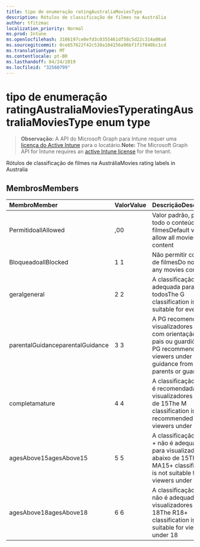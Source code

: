 ```yaml
---
title: tipo de enumeração ratingAustraliaMoviesType
description: Rótulos de classificação de filmes na Austrália
author: tfitzmac
localization_priority: Normal
ms.prod: Intune
ms.openlocfilehash: 3106197ce0efd3c0355461df58c5d22c314a08a6
ms.sourcegitcommit: 0ce657622f42c510a104156a96bf1f1f040bc1cd
ms.translationtype: MT
ms.contentlocale: pt-BR
ms.lasthandoff: 04/24/2019
ms.locfileid: "32560799"
---
```

# <a name="ratingaustraliamoviestype-enum-type"></a><span data-ttu-id="08568-103">tipo de enumeração ratingAustraliaMoviesType</span><span class="sxs-lookup"><span data-stu-id="08568-103">ratingAustraliaMoviesType enum type</span></span>

> <span data-ttu-id="08568-104">**Observação:** A API do Microsoft Graph para Intune requer uma [licença do Active Intune](https://go.microsoft.com/fwlink/?linkid=839381) para o locatário.</span><span class="sxs-lookup"><span data-stu-id="08568-104">**Note:** The Microsoft Graph API for Intune requires an [active Intune license](https://go.microsoft.com/fwlink/?linkid=839381) for the tenant.</span></span>

<span data-ttu-id="08568-105">Rótulos de classificação de filmes na Austrália</span><span class="sxs-lookup"><span data-stu-id="08568-105">Movies rating labels in Australia</span></span>

## <a name="members"></a><span data-ttu-id="08568-106">Membros</span><span class="sxs-lookup"><span data-stu-id="08568-106">Members</span></span>
|<span data-ttu-id="08568-107">Membro</span><span class="sxs-lookup"><span data-stu-id="08568-107">Member</span></span>|<span data-ttu-id="08568-108">Valor</span><span class="sxs-lookup"><span data-stu-id="08568-108">Value</span></span>|<span data-ttu-id="08568-109">Descrição</span><span class="sxs-lookup"><span data-stu-id="08568-109">Description</span></span>|
|:---|:---|:---|
|<span data-ttu-id="08568-110">Permitido</span><span class="sxs-lookup"><span data-stu-id="08568-110">allAllowed</span></span>|<span data-ttu-id="08568-111">,0</span><span class="sxs-lookup"><span data-stu-id="08568-111">0</span></span>|<span data-ttu-id="08568-112">Valor padrão, permitir todo o conteúdo de filmes</span><span class="sxs-lookup"><span data-stu-id="08568-112">Default value, allow all movies content</span></span>|
|<span data-ttu-id="08568-113">Bloqueado</span><span class="sxs-lookup"><span data-stu-id="08568-113">allBlocked</span></span>|<span data-ttu-id="08568-114">1 </span><span class="sxs-lookup"><span data-stu-id="08568-114">1</span></span>|<span data-ttu-id="08568-115">Não permitir conteúdo de filmes</span><span class="sxs-lookup"><span data-stu-id="08568-115">Do not allow any movies content</span></span>|
|<span data-ttu-id="08568-116">geral</span><span class="sxs-lookup"><span data-stu-id="08568-116">general</span></span>|<span data-ttu-id="08568-117">2 </span><span class="sxs-lookup"><span data-stu-id="08568-117">2</span></span>|<span data-ttu-id="08568-118">A classificação G é adequada para todos</span><span class="sxs-lookup"><span data-stu-id="08568-118">The G classification is suitable for everyone</span></span>|
|<span data-ttu-id="08568-119">parentalGuidance</span><span class="sxs-lookup"><span data-stu-id="08568-119">parentalGuidance</span></span>|<span data-ttu-id="08568-120">3 </span><span class="sxs-lookup"><span data-stu-id="08568-120">3</span></span>|<span data-ttu-id="08568-121">A PG recomenda visualizadores em 15 com orientação de pais ou guardiões</span><span class="sxs-lookup"><span data-stu-id="08568-121">The PG recommends viewers under 15 with guidance from parents or guardians</span></span>|
|<span data-ttu-id="08568-122">completa</span><span class="sxs-lookup"><span data-stu-id="08568-122">mature</span></span>|<span data-ttu-id="08568-123">4 </span><span class="sxs-lookup"><span data-stu-id="08568-123">4</span></span>|<span data-ttu-id="08568-124">A classificação M não é recomendada para visualizadores abaixo de 15</span><span class="sxs-lookup"><span data-stu-id="08568-124">The M classification is not recommended for viewers under 15</span></span>|
|<span data-ttu-id="08568-125">agesAbove15</span><span class="sxs-lookup"><span data-stu-id="08568-125">agesAbove15</span></span>|<span data-ttu-id="08568-126">5 </span><span class="sxs-lookup"><span data-stu-id="08568-126">5</span></span>|<span data-ttu-id="08568-127">A classificação MA15 + não é adequada para visualizadores abaixo de 15</span><span class="sxs-lookup"><span data-stu-id="08568-127">The MA15+ classification is not suitable for viewers under 15</span></span>|
|<span data-ttu-id="08568-128">agesAbove18</span><span class="sxs-lookup"><span data-stu-id="08568-128">agesAbove18</span></span>|<span data-ttu-id="08568-129">6 </span><span class="sxs-lookup"><span data-stu-id="08568-129">6</span></span>|<span data-ttu-id="08568-130">A classificação R18 + não é adequada para visualizadores em 18</span><span class="sxs-lookup"><span data-stu-id="08568-130">The R18+ classification is not suitable for viewers under 18</span></span>|



